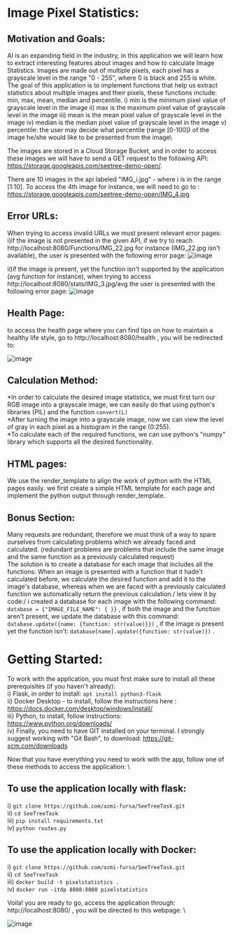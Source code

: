 # Image Pixel Statistics:

## Motivation and Goals:
AI is an expanding field in the industry, in this application we will learn how to extract interesting features about images and how to calculate Image Statistics.
Images are made out of multiple pixels, each pixel has a grayscale level in the range "0 - 255", where 0 is black and 255 is white. 
The goal of this application is to implement functions that help us extract statistics about multiple images and their pixels, these functions include: 
min, max, mean, median and percentile.
i) min is the minimum pixel value of grayscale level in the image
ii) max is the maximum pixel value of grayscale level in the image
iii) mean is the mean pixel value of grayscale level in the image
iv) median is the median pixel value of grayscale level in the image
v) percentile: the user may decide what percentile (range [0-100]) of the image he/she would like to be presented from the image\


The images are stored in a Cloud Storage Bucket, and in order to access these images we will have to send a GET request to the following API:  https://storage.googleapis.com/seetree-demo-open/.  

There are 10 images in the api labeled "IMG_i.jpg" - where i is in the range [1:10]. To access the 4th image for instance, we will need to go to : https://storage.googleapis.com/seetree-demo-open/IMG_4.jpg

## Error URLs:
When trying to access invalid URLs we must present relevant error pages:\
i)if the image is not presented in the given API, if we try to reach http://localhost:8080/Functions/IMG_22.jpg for instance (IMG_22.jpg isn't available), the user is presented with the following error page:
![image](https://user-images.githubusercontent.com/91056755/140619970-a8e8c473-e0cc-4811-b216-74d675facc8b.png)

ii)if the image is present, yet the function isn't supported by the application (avg function for instance), when trying to access http://localhost:8080/stats/IMG_3.jpg/avg the user is presented with the following error page:
![image](https://user-images.githubusercontent.com/91056755/140619985-3b7dae5d-cee3-4653-b1df-7102da43e139.png)

## Health Page:
to access the health page where you can find tips on how to maintain a healthy life style, go to http://localhost:8080/health , you will be redirected to:

![image](https://user-images.githubusercontent.com/91056755/140623411-9a59c8bb-2887-493c-963a-86bf51ae974d.png)


## Calculation Method:

*In order to calculate the desired image statistics, we must first turn our RGB image into a grayscale image, we can easily do that using python's libraries (PIL) and the function ```convert(L)```\
*After turning the image into a grayscale image, now we can view the level of gray in each pixel as a histogram in the range (0:255).\
*To calculate each of the required functions, we can use python's "numpy" library which supports all the desired functionality.

## HTML pages:
We use the render_template to align the work of python with the HTML pages easily. we first create a simple HTML template for each page and implement the python output through render_template.

## Bonus Section:
Many requests are redundant, therefore we must think of a way to spare ourselves from calculating problems which we already faced and calculated. (redundant problems are problems that include the same image and the same function as a previously calculated request)\
The solution is to create a database for each image that includes all the functions: When an image is presented with a function that it hadn't calculated before, we calculate the desired function and add it to the image's database, whereas when we are faced with a previously calculated function we automatically return the previous calculation./
lets view it by code:/
i created a database for each image with the following command: ```database = {"IMAGE_FILE_NAME": { }}``` , if both the image and the function aren't present, we update the database with this command: ```database.update({name: {function: str(value)}})``` , if the image is present yet the function isn't: ```database[name].update({function: str(value)})``` .

# Getting Started:
To work with the application, you must first make sure to install all these prerequisites (if you haven't already):\
i) Flask, in order to install: ```apt install python3-flask``` \
ii) Docker Desktop - to install, follow the instructions here : https://docs.docker.com/desktop/windows/install/ \
iii) Python, to install, follow instructions: https://www.python.org/downloads/ \
iv) Finally, you need to have GIT installed on your terminal. I strongly suggest working with "Git Bash", to download: https://git-scm.com/downloads 

Now that you have everything you need to work with the app, follow one of these methods to access the application: \

## To use the application locally with flask:
i) ```git clone https://github.com/azmi-fursa/SeeTreeTask.git```\
ii) ```cd SeeTreeTask``` \
iii) ```pip install requirements.txt``` \
iv) ```python routes.py```

## To use the application locally with Docker:
i) ```git clone https://github.com/azmi-fursa/SeeTreeTask.git```\
ii) ```cd SeeTreeTask``` \
iii) ```docker build -t pixelstatistics .``` \
iv) ```docker run -itdp 8080:8080 pixelstatistics``` 

Voila! you are ready to go, access the application through: http://localhost:8080/ , you will be directed to this webpage: \

![image](https://user-images.githubusercontent.com/91056755/140619905-68ca3dc0-ff1e-4cd1-ac03-072a6e18f5dd.png)

